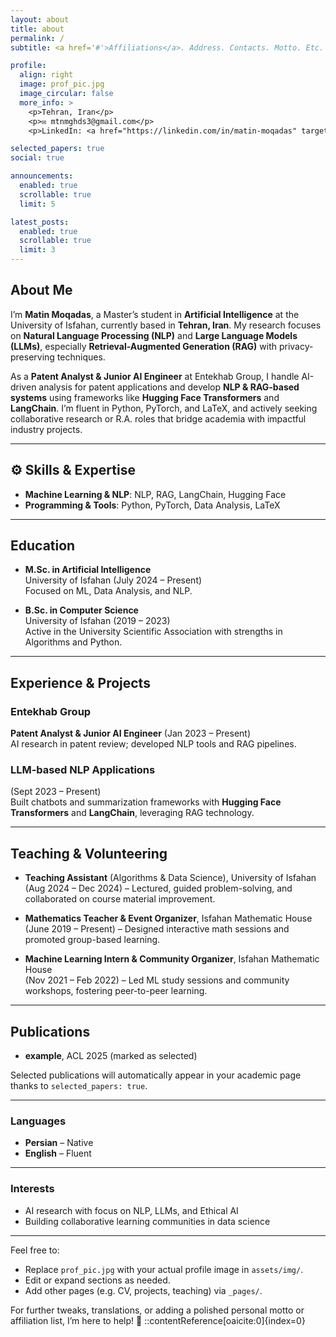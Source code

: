 ```yaml
---
layout: about
title: about
permalink: /
subtitle: <a href='#'>Affiliations</a>. Address. Contacts. Motto. Etc.

profile:
  align: right
  image: prof_pic.jpg
  image_circular: false
  more_info: >
    <p>Tehran, Iran</p>
    <p>✉️ mtnmghds3@gmail.com</p>
    <p>LinkedIn: <a href="https://linkedin.com/in/matin-moqadas" target="_blank">Matin Moqadas</a></p>

selected_papers: true
social: true

announcements:
  enabled: true
  scrollable: true
  limit: 5

latest_posts:
  enabled: true
  scrollable: true
  limit: 3
---
```


## About Me

I’m **Matin Moqadas**, a Master’s student in **Artificial Intelligence** at the University of Isfahan, currently based in **Tehran, Iran**. My research focuses on **Natural Language Processing (NLP)** and **Large Language Models (LLMs)**, especially **Retrieval-Augmented Generation (RAG)** with privacy-preserving techniques.

As a **Patent Analyst & Junior AI Engineer** at Entekhab Group, I handle AI-driven analysis for patent applications and develop **NLP & RAG-based systems** using frameworks like **Hugging Face Transformers** and **LangChain**. I’m fluent in Python, PyTorch, and LaTeX, and actively seeking collaborative research or R.A. roles that bridge academia with impactful industry projects.

---

## ⚙️ Skills & Expertise

- **Machine Learning & NLP**: NLP, RAG, LangChain, Hugging Face  
- **Programming & Tools**: Python, PyTorch, Data Analysis, LaTeX

---

## Education

- **M.Sc. in Artificial Intelligence**  
  University of Isfahan (July 2024 – Present)  
  Focused on ML, Data Analysis, and NLP.

- **B.Sc. in Computer Science**  
  University of Isfahan (2019 – 2023)  
  Active in the University Scientific Association with strengths in Algorithms and Python.

---

## Experience & Projects

### Entekhab Group  
**Patent Analyst & Junior AI Engineer** (Jan 2023 – Present)  
AI research in patent review; developed NLP tools and RAG pipelines.

### LLM‑based NLP Applications  
(Sept 2023 – Present)  
Built chatbots and summarization frameworks with **Hugging Face Transformers** and **LangChain**, leveraging RAG technology.

---

## Teaching & Volunteering

- **Teaching Assistant** (Algorithms & Data Science), University of Isfahan  
  (Aug 2024 – Dec 2024) – Lectured, guided problem-solving, and collaborated on course material improvement.

- **Mathematics Teacher & Event Organizer**, Isfahan Mathematic House  
  (June 2019 – Present) – Designed interactive math sessions and promoted group-based learning.

- **Machine Learning Intern & Community Organizer**, Isfahan Mathematic House  
  (Nov 2021 – Feb 2022) – Led ML study sessions and community workshops, fostering peer-to-peer learning.

---

## Publications

- **example**, ACL 2025 (marked as selected)

Selected publications will automatically appear in your academic page thanks to `selected_papers: true`.

---

### Languages

- **Persian** – Native  
- **English** – Fluent

---

### Interests

- AI research with focus on NLP, LLMs, and Ethical AI  
- Building collaborative learning communities in data science

---

Feel free to:
- Replace `prof_pic.jpg` with your actual profile image in `assets/img/`.
- Edit or expand sections as needed.
- Add other pages (e.g. CV, projects, teaching) via `_pages/`.

For further tweaks, translations, or adding a polished personal motto or affiliation list, I’m here to help! 🚀
::contentReference[oaicite:0]{index=0}
